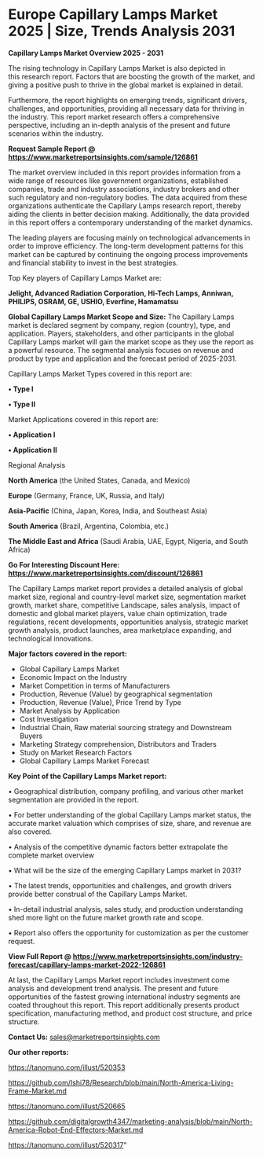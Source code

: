 # Europe Capillary Lamps Market 2025 | Size, Trends Analysis 2031

<Strong> Capillary Lamps Market Overview 2025 - 2031</strong>

The rising technology in Capillary Lamps Market is also depicted in this research report. Factors that are boosting the growth of the market, and giving a positive push to thrive in the global market is explained in detail.

Furthermore, the report highlights on emerging trends, significant drivers, challenges, and opportunities, providing all necessary data for thriving in the industry. This report market research offers a comprehensive perspective, including an in-depth analysis of the present and future scenarios within the industry.

<strong>Request Sample Report @ <a href=https://www.marketreportsinsights.com/sample/126861>https://www.marketreportsinsights.com/sample/126861</a></strong>

The market overview included in this report provides information from a wide range of resources like government organizations, established companies, trade and industry associations, industry brokers and other such regulatory and non-regulatory bodies. The data acquired from these organizations authenticate the Capillary Lamps research report, thereby aiding the clients in better decision making. Additionally, the data provided in this report offers a contemporary understanding of the market dynamics.

The leading players are focusing mainly on technological advancements in order to improve efficiency. The long-term development patterns for this market can be captured by continuing the ongoing process improvements and financial stability to invest in the best strategies.

Top Key players of Capillary Lamps Market are:

<strong>Jelight, Advanced Radiation Corporation, Hi-Tech Lamps, Anniwan, PHILIPS, OSRAM, GE, USHIO, Everfine, Hamamatsu</strong>

<strong><b>Global Capillary Lamps Market Scope and Size:</b></strong>
The Capillary Lamps market is declared segment by company, region (country), type, and application. Players, stakeholders, and other participants in the global Capillary Lamps market will gain the market scope as they use the report as a powerful resource. The segmental analysis focuses on revenue and product by type and application and the forecast period of 2025-2031.

Capillary Lamps Market Types covered in this report are:

<strong>• Type I

• Type II</strong>

Market Applications covered in this report are:

<strong>• Application I

• Application II</strong> 

Regional Analysis

<strong>North America</strong> (the United States, Canada, and Mexico)

<strong>Europe</strong> (Germany, France, UK, Russia, and Italy)

<strong>Asia-Pacific</strong> (China, Japan, Korea, India, and Southeast Asia)

<strong>South America</strong> (Brazil, Argentina, Colombia, etc.)

<strong>The Middle East and Africa</strong> (Saudi Arabia, UAE, Egypt, Nigeria, and South Africa)

<strong>Go For Interesting Discount Here: <a href=https://www.marketreportsinsights.com/discount/126861>https://www.marketreportsinsights.com/discount/126861</a></strong>

The Capillary Lamps market report provides a detailed analysis of global market size, regional and country-level market size, segmentation market growth, market share, competitive Landscape, sales analysis, impact of domestic and global market players, value chain optimization, trade regulations, recent developments, opportunities analysis, strategic market growth analysis, product launches, area marketplace expanding, and technological innovations.

<strong><b>Major factors covered in the report:</b></strong>
<ul>
  <li>Global Capillary Lamps Market </li>
  <li>Economic Impact on the Industry</li>
  <li>Market Competition in terms of Manufacturers</li>
  <li>Production, Revenue (Value) by geographical segmentation</li>
  <li>Production, Revenue (Value), Price Trend by Type</li>
  <li>Market Analysis by Application</li>
  <li>Cost Investigation</li>
  <li>Industrial Chain, Raw material sourcing strategy and Downstream Buyers</li>
  <li>Marketing Strategy comprehension, Distributors and Traders</li>
  <li>Study on Market Research Factors</li>
  <li>Global Capillary Lamps Market Forecast</li>
</ul>

<strong><b>Key Point of the Capillary Lamps Market report:</b></strong>

• Geographical distribution, company profiling, and various other market segmentation are provided in the report.

• For better understanding of the global Capillary Lamps market status, the accurate market valuation which comprises of size, share, and revenue are also covered.

• Analysis of the competitive dynamic factors better extrapolate the complete market overview

• What will be the size of the emerging Capillary Lamps market in 2031?

• The latest trends, opportunities and challenges, and growth drivers provide better construal of the Capillary Lamps Market.

• In-detail industrial analysis, sales study, and production understanding shed more light on the future market growth rate and scope.

• Report also offers the opportunity for customization as per the customer request.

<strong><b>View Full Report @ <a href=https://www.marketreportsinsights.com/industry-forecast/capillary-lamps-market-2022-126861>https://www.marketreportsinsights.com/industry-forecast/capillary-lamps-market-2022-126861</a></b></strong>


At last, the Capillary Lamps Market report includes investment come analysis and development trend analysis. The present and future opportunities of the fastest growing international industry segments are coated throughout this report. This report additionally presents product specification, manufacturing method, and product cost structure, and price structure.

<strong>Contact Us:</strong>
sales@marketreportsinsights.com

<strong>Our other reports:</strong>

<a href=https://tanomuno.com/illust/520353>https://tanomuno.com/illust/520353</a>

<a href=https://github.com/Ishi78/Research/blob/main/North-America-Living-Frame-Market.md>https://github.com/Ishi78/Research/blob/main/North-America-Living-Frame-Market.md</a>

<a href=https://tanomuno.com/illust/520665>https://tanomuno.com/illust/520665</a>

<a href=https://github.com/digitalgrowth4347/marketing-analysis/blob/main/North-America-Robot-End-Effectors-Market.md>https://github.com/digitalgrowth4347/marketing-analysis/blob/main/North-America-Robot-End-Effectors-Market.md</a>

<a href=https://tanomuno.com/illust/520317>https://tanomuno.com/illust/520317</a>"
